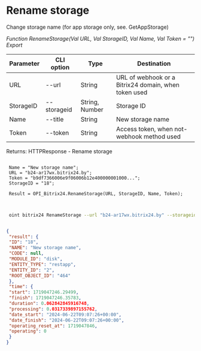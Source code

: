﻿---
sidebar_position: 4
---

# Rename storage
 Change storage name (for app storage only, see. GetAppStorage)


*Function RenameStorage(Val URL, Val StorageID, Val Name, Val Token = "") Export*

 | Parameter | CLI option | Type | Destination |
 |-|-|-|-|
 | URL | --url | String | URL of webhook or a Bitrix24 domain, when token used |
 | StorageID | --storageid | String, Number | Storage ID |
 | Name | --title | String | New storage name |
 | Token | --token | String | Access token, when not-webhook method used |

 
 Returns: HTTPResponse - Rename storage

```bsl title="Code example"
	
 Name = "New storage name";
 URL = "b24-ar17wx.bitrix24.by";
 Token = "b9df7366006e9f06006b12e400000001000...";
 StorageID = "18";
 
 Result = OPI_Bitrix24.RenameStorage(URL, StorageID, Name, Token);
	
```

```sh title="CLI command example"
 
 oint bitrix24 RenameStorage --url "b24-ar17wx.bitrix24.by" --storageid "18" --title %title% --token "b9df7366006e9f06006b12e400000001000..."

```


```json title="Result"

{
 "result": {
 "ID": "18",
 "NAME": "New storage name",
 "CODE": null,
 "MODULE_ID": "disk",
 "ENTITY_TYPE": "restapp",
 "ENTITY_ID": "2",
 "ROOT_OBJECT_ID": "464"
 },
 "time": {
 "start": 1719047246.29499,
 "finish": 1719047246.35783,
 "duration": 0.062842845916748,
 "processing": 0.0317339897155762,
 "date_start": "2024-06-22T09:07:26+00:00",
 "date_finish": "2024-06-22T09:07:26+00:00",
 "operating_reset_at": 1719047846,
 "operating": 0
 }
}

```
